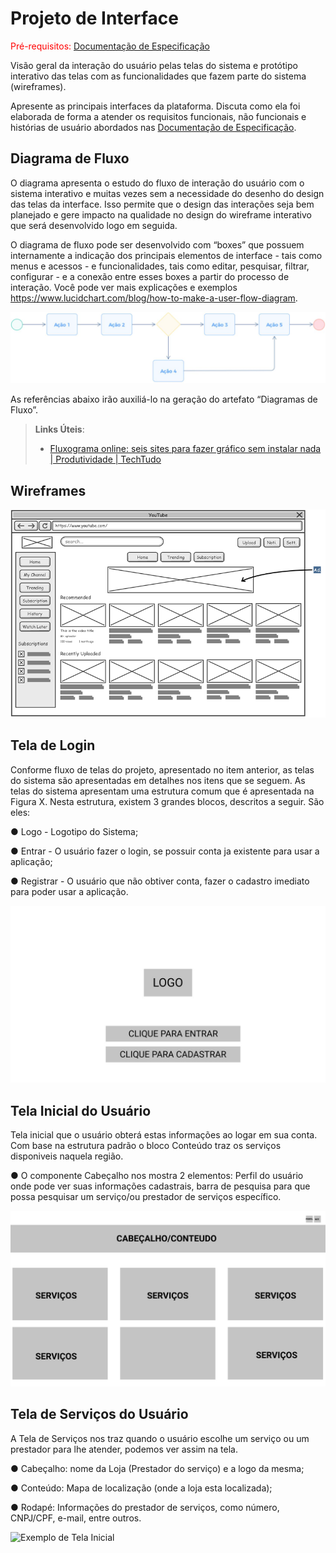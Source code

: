 
# Projeto de Interface

<span style="color:red">Pré-requisitos: <a href="2-Especificação do Projeto.md"> Documentação de Especificação</a></span>

Visão geral da interação do usuário pelas telas do sistema e protótipo interativo das telas com as funcionalidades que fazem parte do sistema (wireframes).

 Apresente as principais interfaces da plataforma. Discuta como ela foi elaborada de forma a atender os requisitos funcionais, não funcionais e histórias de usuário abordados nas <a href="2-Especificação do Projeto.md"> Documentação de Especificação</a>.

## Diagrama de Fluxo

O diagrama apresenta o estudo do fluxo de interação do usuário com o sistema interativo e  muitas vezes sem a necessidade do desenho do design das telas da interface. Isso permite que o design das interações seja bem planejado e gere impacto na qualidade no design do wireframe interativo que será desenvolvido logo em seguida.

O diagrama de fluxo pode ser desenvolvido com “boxes” que possuem internamente a indicação dos principais elementos de interface - tais como menus e acessos - e funcionalidades, tais como editar, pesquisar, filtrar, configurar - e a conexão entre esses boxes a partir do processo de interação. Você pode ver mais explicações e exemplos https://www.lucidchart.com/blog/how-to-make-a-user-flow-diagram.

![Exemplo de Diagrama de Fluxo](img/diagramafluxo2.jpg)

As referências abaixo irão auxiliá-lo na geração do artefato “Diagramas de Fluxo”.

> **Links Úteis**:
> - [Fluxograma online: seis sites para fazer gráfico sem instalar nada | Produtividade | TechTudo](https://www.techtudo.com.br/listas/2019/03/fluxograma-online-seis-sites-para-fazer-grafico-sem-instalar-nada.ghtml)

## Wireframes

![Exemplo de Wireframe](img/wireframe-example.png)

## Tela de Login

Conforme fluxo de telas do projeto, apresentado no item anterior, as telas do sistema são apresentadas em detalhes nos itens que se seguem. As telas do sistema apresentam uma estrutura comum que é apresentada na Figura X. Nesta estrutura, existem 3 grandes blocos, descritos a seguir. São eles:

● Logo - Logotipo do Sistema;

● Entrar - O usuário fazer o login, se possuir conta ja existente para usar a aplicação;

● Registrar - O usuário que não obtiver conta, fazer o cadastro imediato para poder usar a aplicação.

![Exemplo de Wireframe-Logo](img/WireframeLogin.jpeg)
 
 ## Tela Inicial do Usuário
 
 Tela inicial que o usuário obterá estas informações ao logar em sua conta. Com base na estrutura padrão o bloco Conteúdo traz os serviços disponiveis naquela região.
 
 ● O componente Cabeçalho nos mostra 2 elementos: Perfil do usuário onde pode ver suas informações cadastrais, barra de pesquisa para que possa pesquisar um serviço/ou prestador de serviços específico.
 
 ![Exemplo de Tela Inicial](img/WireframeTelaInicial.jpeg)
 
 ## Tela de Serviços do Usuário 
 
 A Tela de Serviços nos traz quando o usuário escolhe um serviço ou um prestador para lhe atender, podemos ver assim na tela. 
 
 ● Cabeçalho: nome da Loja (Prestador do serviço) e a logo da mesma;
 
 ● Conteúdo: Mapa de localização (onde a loja esta localizada);
 
 ● Rodapé: Informações do prestador de serviços, como número, CNPJ/CPF, e-mail, entre outros.
 
 ![Exemplo de Tela Inicial](img/WireframeServiços.jpeg)
 


